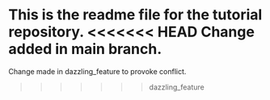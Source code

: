 This is the readme file for the tutorial repository.
<<<<<<< HEAD
Change added in main branch.
=======
Change made in dazzling_feature to provoke conflict.
>>>>>>> dazzling_feature
